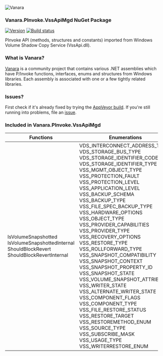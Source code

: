 ﻿![Vanara](https://raw.githubusercontent.com/dahall/Vanara/master/docs/icons/VanaraHeading.png)
### **Vanara.PInvoke.VssApiMgd NuGet Package**
[![Version](https://img.shields.io/nuget/v/Vanara.PInvoke.VssApiMgd?label=NuGet&style=flat-square)](https://github.com/dahall/Vanara/releases)
[![Build status](https://img.shields.io/appveyor/build/dahall/vanara?label=AppVeyor%20build&style=flat-square)](https://ci.appveyor.com/project/dahall/vanara)

PInvoke API (methods, structures and constants) imported from Windows Volume Shadow Copy Service (VssApi.dll).

### **What is Vanara?**

[Vanara](https://github.com/dahall/Vanara) is a community project that contains various .NET assemblies which have P/Invoke functions, interfaces, enums and structures from Windows libraries. Each assembly is associated with one or a few tightly related libraries.

### **Issues?**

First check if it's already fixed by trying the [AppVeyor build](https://ci.appveyor.com/nuget/vanara-prerelease).
If you're still running into problems, file an [issue](https://github.com/dahall/Vanara/issues).

### **Included in Vanara.PInvoke.VssApiMgd**

Functions | Enumerations | Structures | Interfaces
--- | --- | --- | ---
IsVolumeSnapshotted IsVolumeSnapshottedInternal ShouldBlockRevert ShouldBlockRevertInternal                                | VDS_INTERCONNECT_ADDRESS_TYPE VDS_STORAGE_BUS_TYPE VDS_STORAGE_IDENTIFIER_CODE_SET VDS_STORAGE_IDENTIFIER_TYPE VSS_MGMT_OBJECT_TYPE VSS_PROTECTION_FAULT VSS_PROTECTION_LEVEL VSS_APPLICATION_LEVEL VSS_BACKUP_SCHEMA VSS_BACKUP_TYPE VSS_FILE_SPEC_BACKUP_TYPE VSS_HARDWARE_OPTIONS VSS_OBJECT_TYPE VSS_PROVIDER_CAPABILITIES VSS_PROVIDER_TYPE VSS_RECOVERY_OPTIONS VSS_RESTORE_TYPE VSS_ROLLFORWARD_TYPE VSS_SNAPSHOT_COMPATIBILITY VSS_SNAPSHOT_CONTEXT VSS_SNAPSHOT_PROPERTY_ID VSS_SNAPSHOT_STATE VSS_VOLUME_SNAPSHOT_ATTRIBUTES VSS_WRITER_STATE VSS_ALTERNATE_WRITER_STATE VSS_COMPONENT_FLAGS VSS_COMPONENT_TYPE VSS_FILE_RESTORE_STATUS VSS_RESTORE_TARGET VSS_RESTOREMETHOD_ENUM VSS_SOURCE_TYPE VSS_SUBSCRIBE_MASK VSS_USAGE_TYPE VSS_WRITERRESTORE_ENUM  | VDS_INTERCONNECT VDS_LUN_INFORMATION VDS_STORAGE_DEVICE_ID_DESCRIPTOR VDS_STORAGE_IDENTIFIER VSS_COMPONENTINFO VssWriterStatus VSS_DIFF_AREA_PROP VSS_DIFF_VOLUME_PROP VSS_MGMT_OBJECT_PROP VSS_MGMT_OBJECT_UNION VSS_VOLUME_PROP VSS_VOLUME_PROTECTION_INFO VSS_OBJECT_PROP VSS_OBJECT_UNION VSS_PROVIDER_PROP VSS_SNAPSHOT_PROP VssDifferencedFile VssDirectedTarget VssPartialFile VssRestoreSubcomponent                | IVssAdmin IVssAdminEx IVssDifferentialSoftwareSnapshotMgmt IVssDifferentialSoftwareSnapshotMgmt2 IVssDifferentialSoftwareSnapshotMgmt3 IVssEnumMgmtObject IVssSnapshotMgmt IVssSnapshotMgmt2 IVssFileShareSnapshotProvider IVssHardwareSnapshotProvider IVssHardwareSnapshotProviderEx IVssProviderCreateSnapshotSet IVssProviderNotifications IVssSoftwareSnapshotProvider IVssAsync IVssEnumObject IVssCreateExpressWriterMetadata                  
